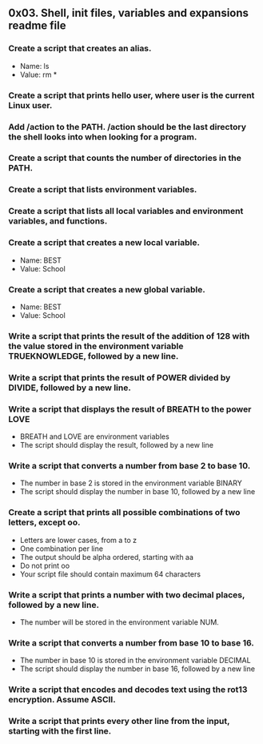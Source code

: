 ## 0x03. Shell, init files, variables and expansions readme file

### Create a script that creates an alias.

* Name: ls
* Value: rm *

### Create a script that prints hello user, where user is the current Linux user.

### Add /action to the PATH. /action should be the last directory the shell looks into when looking for a program.

### Create a script that counts the number of directories in the PATH.

### Create a script that lists environment variables.

### Create a script that lists all local variables and environment variables, and functions.

### Create a script that creates a new local variable.

* Name: BEST
* Value: School

### Create a script that creates a new global variable.

* Name: BEST
* Value: School

### Write a script that prints the result of the addition of 128 with the value stored in the environment variable TRUEKNOWLEDGE, followed by a new line.

### Write a script that prints the result of POWER divided by DIVIDE, followed by a new line. 

###  Write a script that displays the result of BREATH to the power LOVE

* BREATH and LOVE are environment variables
* The script should display the result, followed by a new line

### Write a script that converts a number from base 2 to base 10.

* The number in base 2 is stored in the environment variable BINARY
* The script should display the number in base 10, followed by a new line

### Create a script that prints all possible combinations of two letters, except oo.

* Letters are lower cases, from a to z
* One combination per line
* The output should be alpha ordered, starting with aa
* Do not print oo
* Your script file should contain maximum 64 characters

### Write a script that prints a number with two decimal places, followed by a new line.

* The number will be stored in the environment variable NUM.

### Write a script that converts a number from base 10 to base 16.

* The number in base 10 is stored in the environment variable DECIMAL
* The script should display the number in base 16, followed by a new line

### Write a script that encodes and decodes text using the rot13 encryption. Assume ASCII.

### Write a script that prints every other line from the input, starting with the first line.

